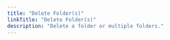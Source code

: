 ```yaml
---
title: "Delete Folder(s)"
linkTitle: "Delete Folder(s)"
description: "Delete a folder or multiple folders."
---
```


